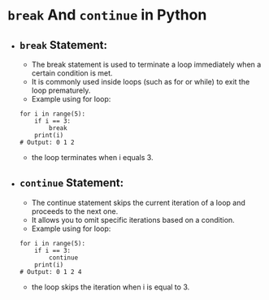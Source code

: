 # `break` And `continue` in Python

* ## `break` Statement:
  * The break statement is used to terminate a loop immediately when a certain condition is met.
  * It is commonly used inside loops (such as for or while) to exit the loop prematurely.
  * Example using for loop:
  ```
  for i in range(5):
      if i == 3:
          break
      print(i)
  # Output: 0 1 2
  ```
  * the loop terminates when i equals 3.

* ## `continue` Statement:
  * The continue statement skips the current iteration of a loop and proceeds to the next one.
  * It allows you to omit specific iterations based on a condition.
  * Example using for loop:

  ```
  for i in range(5):
      if i == 3:
          continue
      print(i)
  # Output: 0 1 2 4
  ```
  * the loop skips the iteration when i is equal to 3.
